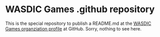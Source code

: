 # WASDIC Games .github repository

This is the special repository to publish a README.md at the [WASDIC Games organziation profile](https://github.com/wasdic-games) at GitHub. 
Sorry, nothing to see here.

